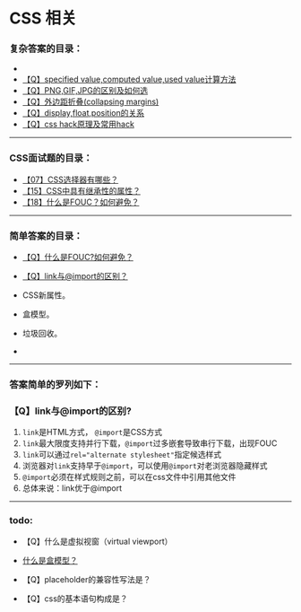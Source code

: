 # CSS 相关

### 复杂答案的目录：

- 
- [【Q】specified value,computed value,used value计算方法](submenu/specified-value,computed-value,used-value计算方法.md)
- [【Q】PNG,GIF,JPG的区别及如何选](submenu/PNG,GIF,JPG的区别及如何选.md)
- [【Q】外边距折叠(collapsing margins)](submenu/外边距折叠.md)
- [【Q】display,float,position的关系](submenu/display,float,position的关系.md)
- [【Q】css hack原理及常用hack](submenu/css-hack原理及常用hack.md)







---



### CSS面试题的目录：

- [【07】CSS选择器有哪些？ ](submenu/07.md)
- [【15】CSS中具有继承性的属性？](submenu/15.md)
- [【18】什么是FOUC？如何避免？](submenu/18.md)

---



### 简单答案的目录：

- [【Q】什么是FOUC?如何避免？](#q什么是fouc如何避免)
- [【Q】link与@import的区别？](#qlink与import的区别)



- CSS新属性。
- 盒模型。
- 垃圾回收。
- 





---



### 答案简单的罗列如下：





### 【Q】link与@import的区别?

1. `link`是HTML方式， `@import`是CSS方式
2. `link`最大限度支持并行下载，`@import`过多嵌套导致串行下载，出现FOUC
3. `link`可以通过`rel="alternate stylesheet"`指定候选样式
4. 浏览器对`link`支持早于`@import`，可以使用`@import`对老浏览器隐藏样式
5. `@import`必须在样式规则之前，可以在css文件中引用其他文件
6. 总体来说：link优于@import

---







### todo:



- 【Q】什么是虚拟视窗（virtual viewport）

- [什么是盒模型？]()
- 【Q】placeholder的兼容性写法是？
- 【Q】css的基本语句构成是？